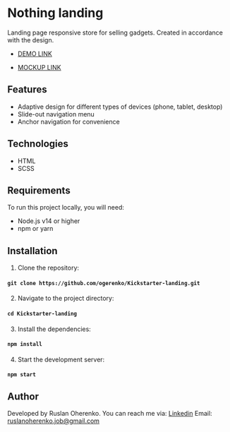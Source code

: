 # Nothing landing

Landing page responsive store for selling gadgets. Created in accordance with the design.

  - [DEMO LINK](https://ogerenko.github.io/Kickstarter-landing/)

  - [MOCKUP LINK](https://www.figma.com/design/Ujp7bCFuvuJlkn8TSbQPSZ/Kickstarter_FE-students?node-id=19655-32&t=ZIYXcctDssUavDgB-0)


## Features
  + Adaptive design for different types of devices (phone, tablet, desktop)
  + Slide-out navigation menu
  + Anchor navigation for convenience

## Technologies
  + HTML
  + SCSS

## Requirements

To run this project locally, you will need:
  + Node.js v14 or higher
  + npm or yarn

## Installation

  1. Clone the repository:
  #### `git clone https://github.com/ogerenko/Kickstarter-landing.git`

  2. Navigate to the project directory:
  #### `cd Kickstarter-landing`

  3. Install the dependencies:
  #### `npm install`

  4. Start the development server:
  #### `npm start`

## Author

  Developed by Ruslan Oherenko. You can reach me via:
  [Linkedin](www.linkedin.com/in/ruslan-oherenko-3295b7303)
  Email: ruslanoherenko.job@gmail.com
